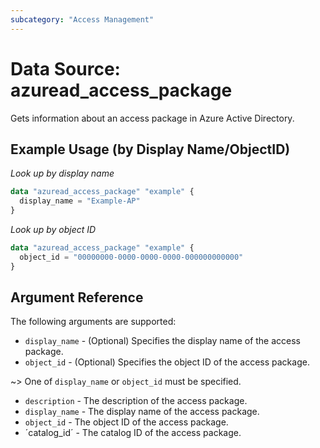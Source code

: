 ```yaml
---
subcategory: "Access Management"
---
```


# Data Source: azuread_access_package

Gets information about an access package in Azure Active Directory.

## Example Usage (by Display Name/ObjectID)

*Look up by display name*

```terraform
data "azuread_access_package" "example" {
  display_name = "Example-AP"
}
```

*Look up by object ID*

```terraform
data "azuread_access_package" "example" {
  object_id = "00000000-0000-0000-0000-000000000000"
}
```

## Argument Reference

The following arguments are supported:

* `display_name` - (Optional) Specifies the display name of the access package.
* `object_id` - (Optional) Specifies the object ID of the access package.

~> One of `display_name` or `object_id` must be specified.

* `description` - The description of the access package.
* `display_name` - The display name of the access package.
* `object_id` - The object ID of the access package.
* ´catalog_id´ - The catalog ID of the access package.